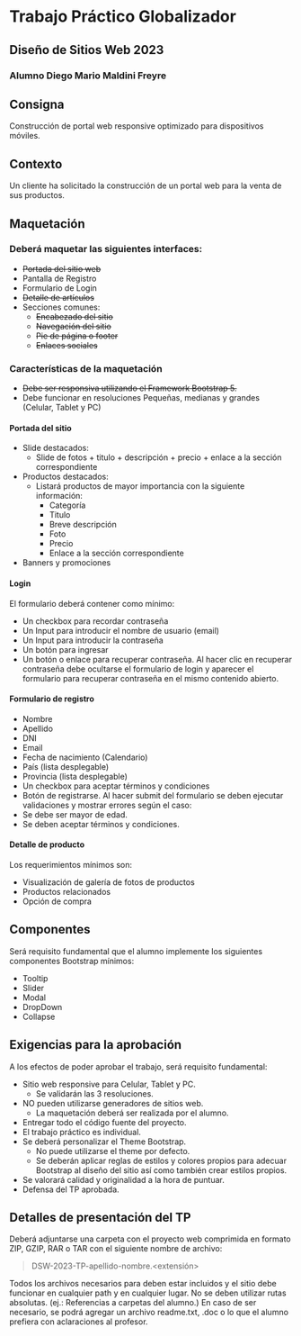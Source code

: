 # Trabajo Práctico Globalizador
## Diseño de Sitios Web 2023
### Alumno Diego Mario Maldini Freyre
## Consigna
Construcción de portal web responsive optimizado para dispositivos móviles.
## Contexto
Un cliente ha solicitado la construcción de un portal web para la venta de sus productos.
## Maquetación
### Deberá maquetar las siguientes interfaces:
- ~~Portada del sitio web~~
- Pantalla de Registro
- Formulario de Login
- ~~Detalle de artículos~~
- Secciones comunes:
    - ~~Encabezado del sitio~~
    - ~~Navegación del sitio~~
    - ~~Pie de página o footer~~
    - ~~Enlaces sociales~~
### Características de la maquetación
- ~~Debe ser responsiva utilizando el Framework Bootstrap 5.~~
- Debe funcionar en resoluciones Pequeñas, medianas y grandes (Celular, Tablet y PC)
#### Portada del sitio
- Slide destacados:
    - Slide de fotos + titulo + descripción + precio + enlace a la sección correspondiente
- Productos destacados:
    - Listará productos de mayor importancia con la siguiente información:
        - Categoría
        - Titulo
        - Breve descripción
        - Foto
        - Precio
        - Enlace a la sección correspondiente
- Banners y promociones
#### Login
El formulario deberá contener como mínimo:
- Un checkbox para recordar contraseña
- Un Input para introducir el nombre de usuario (email)
- Un Input para introducir la contraseña
- Un botón para ingresar
- Un botón o enlace para recuperar contraseña. Al hacer clic en recuperar contraseña debe ocultarse el formulario de login y aparecer el formulario para recuperar contraseña en el mismo contenido abierto.
#### Formulario de registro
- Nombre
- Apellido
- DNI
- Email
- Fecha de nacimiento (Calendario)
- País (lista desplegable)
- Provincia (lista desplegable)
- Un checkbox para aceptar términos y condiciones
- Botón de registrarse.
Al hacer submit del formulario se deben ejecutar validaciones y mostrar errores según el caso:
- Se debe ser mayor de edad.
- Se deben aceptar términos y condiciones.
#### Detalle de producto
Los requerimientos mínimos son:
- Visualización de galería de fotos de productos
- Productos relacionados
- Opción de compra
## Componentes
Será requisito fundamental que el alumno implemente los siguientes componentes Bootstrap mínimos:
- Tooltip
- Slider
- Modal
- DropDown
- Collapse
## Exigencias para la aprobación
A los efectos de poder aprobar el trabajo, será requisito fundamental:
- Sitio web responsive para Celular, Tablet y PC.
    - Se validarán las 3 resoluciones.
- NO pueden utilizarse generadores de sitios web.
    - La maquetación deberá ser realizada por el alumno.
- Entregar todo el código fuente del proyecto.
- El trabajo práctico es individual.
- Se deberá personalizar el Theme Bootstrap.
    - No puede utilizarse el theme por defecto.
    - Se deberán aplicar reglas de estilos y colores propios para adecuar Bootstrap al diseño del sitio así como también crear estilos propios.
- Se valorará calidad y originalidad a la hora de puntuar.
- Defensa del TP aprobada.
## Detalles de presentación del TP
Deberá adjuntarse una carpeta con el proyecto web comprimida en formato ZIP, GZIP, RAR o TAR con el siguiente nombre de archivo:
> DSW-2023-TP-apellido-nombre.<extensión>

Todos los archivos necesarios para deben estar incluidos y el sitio debe funcionar en cualquier path y en cualquier lugar.
No se deben utilizar rutas absolutas. (ej.: Referencias a carpetas del alumno.)
En caso de ser necesario, se podrá agregar un archivo readme.txt, .doc o lo que el alumno prefiera con aclaraciones al profesor.